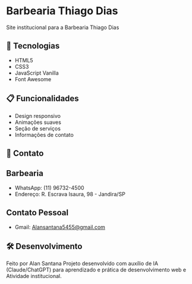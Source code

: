 # Barbearia Thiago Dias
   
   Site institucional para a Barbearia Thiago Dias
   
   ## 🚀 Tecnologias
   - HTML5
   - CSS3
   - JavaScript Vanilla
   - Font Awesome
   
   ## 📋 Funcionalidades
   - Design responsivo
   - Animações suaves
   - Seção de serviços
   - Informações de contato
   
   ## 📱 Contato
   ## Barbearia
   
   - WhatsApp: (11) 96732-4500
   - Endereço: R. Escrava Isaura, 98 - Jandira/SP
   
   ## Contato Pessoal
   - Gmail: Alansantana5455@gmail.com
   
   ## 🛠️ Desenvolvimento
   Feito por Alan Santana
   Projeto desenvolvido com auxílio de IA (Claude/ChatGPT) 
   para aprendizado e prática de desenvolvimento web e Atividade institucional.
